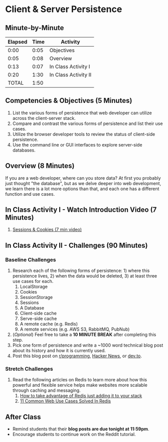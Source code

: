 # Client & Server Persistence

## Minute-by-Minute

| **Elapsed** | **Time**  | **Activity**              |
| ----------- | --------- | ------------------------- |
| 0:00        | 0:05      | Objectives                |
| 0:05        | 0:08      | Overview                  |
| 0:13        | 0:07      | In Class Activity I       |
| 0:20        | 1:30      | In Class Activity II      |
| TOTAL       | 1:50      |                           |

## Competencies & Objectives (5 Minutes)

1. List the various forms of persistence that web developer can utilize across the client-server stack.
1. Compare and contrast the various forms of persistence and list their use cases.
1. Utilize the browser developer tools to review the status of client-side persistence.
1. Use the command line or GUI interfaces to explore server-side databases.

## Overview (8 Minutes)

If you are a web developer, where can you store data? At first you probably just thought "the database", but as we delve deeper into web development, we learn there is a lot more options than that, and each one has a different function and use cases.

## In Class Activity I -  Watch Introduction Video (7 Minutes)

1. [Sessions & Cookies (7 min video)](https://www.youtube.com/watch?v=64veb6tKTm0)

## In Class Activity II - Challenges (90 Minutes)

### Baseline Challenges

1. Research each of the following forms of persistence: 1) where this persistence lives, 2) when the data would be deleted, 3) at least three use cases for each.
    1. LocalStorage
    1. Cookies
    1. SessionStorage
    1. Sessions
    1. A Database
    1. Client-side cache
    1. Serve-side cache
    1. A remote cache (e.g. Redis)
    1. A remote services (e.g. AWS S3, RabbitMQ, PubNub)
1. (_Optional_) Feel free to take a **10 MINUTE BREAK** after completing this step.
1. Pick one form of persistence and write a ~1000 word technical blog post about its history and how it is currently used.
1. Post this blog post on [r/programming](https://www.reddit.com/r/programming/), [Hacker News](https://news.ycombinator.com), or [dev.to](https://dev.to).

### Stretch Challenges

1. Read the following articles on Redis to learn more about how this powerful and flexible service helps make websites more scalable through caching and messaging.
    1. [How to take advantage of Redis just adding it to your stack](http://oldblog.antirez.com/post/take-advantage-of-redis-adding-it-to-your-stack.html)
    1. [11 Common Web Use Cases Solved In Redis](http://highscalability.com/blog/2011/7/6/11-common-web-use-cases-solved-in-redis.html)

## After Class

* Remind students that their **blog posts are due tonight at 11:59pm**.
* Encourage students to continue work on the Reddit tutorial.
